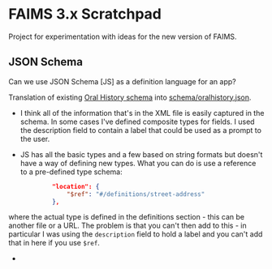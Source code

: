 # FAIMS 3.x Scratchpad

Project for experimentation with ideas for the new version of FAIMS.


## JSON Schema

Can we use JSON Schema [JS] as a definition language for an app? 

Translation of existing [Oral History schema](https://github.com/FAIMS/oral-history-doumanis/blob/master/module.xml) into [schema/oralhistory.json](schema/oralhistory.json). 

* I think all of the information that's in the XML file is easily captured in the schema. In some cases I've defined composite types for fields.  I used the description field to contain a label that could be used as a prompt to the user. 

* JS has all the basic types and a few based on string formats but doesn't have a way of defining new types.  What you can do is use a reference to a pre-defined type schema:
```JSON
            "location": {
                "$ref": "#/definitions/street-address"
            },
```
where the actual type is defined in the definitions section - this can be another file or a URL.  The problem is that you can't then add to this - in particular I was using the `description` field to hold a label and you can't add that in here if you use `$ref`.

* 
